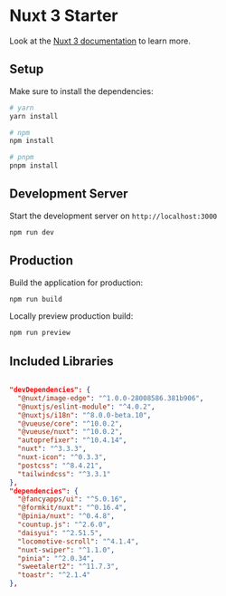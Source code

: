 # Nuxt 3 Starter

Look at the [Nuxt 3 documentation](https://nuxt.com/docs/getting-started/introduction) to learn more.

## Setup

Make sure to install the dependencies:

```bash
# yarn
yarn install

# npm
npm install

# pnpm
pnpm install
```

## Development Server

Start the development server on `http://localhost:3000`

```bash
npm run dev
```

## Production

Build the application for production:

```bash
npm run build
```

Locally preview production build:

```bash
npm run preview
```

## Included Libraries

```json

"devDependencies": {
  "@nuxt/image-edge": "^1.0.0-28008586.381b906",
  "@nuxtjs/eslint-module": "^4.0.2",
  "@nuxtjs/i18n": "^8.0.0-beta.10",
  "@vueuse/core": "^10.0.2",
  "@vueuse/nuxt": "^10.0.2",
  "autoprefixer": "^10.4.14",
  "nuxt": "^3.3.3",
  "nuxt-icon": "^0.3.3",
  "postcss": "^8.4.21",
  "tailwindcss": "^3.3.1"
},
"dependencies": {
  "@fancyapps/ui": "^5.0.16",
  "@formkit/nuxt": "^0.16.4",
  "@pinia/nuxt": "^0.4.8",
  "countup.js": "^2.6.0",
  "daisyui": "^2.51.5",
  "locomotive-scroll": "^4.1.4",
  "nuxt-swiper": "^1.1.0",
  "pinia": "^2.0.34",
  "sweetalert2": "^11.7.3",
  "toastr": "^2.1.4"
},

```